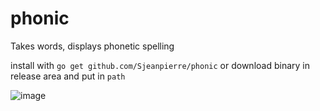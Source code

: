 # phonic
Takes words, displays phonetic spelling 

install with `go get github.com/Sjeanpierre/phonic` or download binary in release area and put in `path`

![image](https://user-images.githubusercontent.com/673382/45186672-49a19000-b1fc-11e8-92f9-861f49854171.png)
